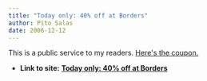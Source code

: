 ```yaml
---
title: "Today only: 40% off at Borders"
author: Pito Salas
date: 2006-12-12
---
```


This is a public service to my readers. [Here's the
coupon.](<http://f.chtah.com/i/9/276579820/couponbook50_1212.htm>)


* **Link to site:** **[Today only: 40% off at Borders](None)**
